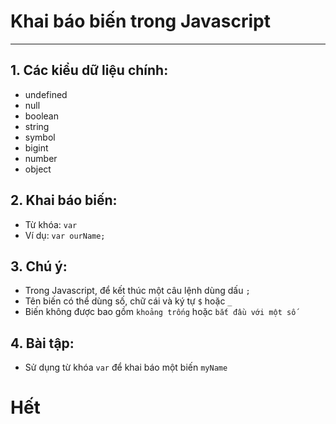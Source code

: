 # Khai báo biến trong Javascript

---

## 1. Các kiểu dữ liệu chính:

- undefined
- null
- boolean
- string
- symbol
- bigint
- number
- object

## 2. Khai báo biến:

- Từ khóa: `var`
- Ví dụ: `var ourName;`

## 3. Chú ý:

- Trong Javascript, để kết thúc một câu lệnh dùng dấu `;`
- Tên biến có thể dùng số, chữ cái và ký tự `$` hoặc `_`
- Biến không được bao gồm `khoảng trống` hoặc `bắt đầu với một số`

## 4. Bài tập:

- Sử dụng từ khóa `var` để khai báo một biến `myName`

# Hết
